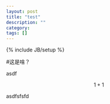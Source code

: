 ```yaml
---
layout: post
title: "test"
description: ""
category: 
tags: []
---
```

{% include JB/setup %}

#这是啥？

asdf

$$1+1$$

asdfsfsfd
